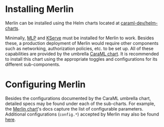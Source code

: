 <!-- page-title: Setting Up Merlin -->
# Installing Merlin

Merlin can be installed using the Helm charts located at [caraml-dev/helm-charts](https://github.com/caraml-dev/helm-charts/tree/main).

Minimally, [MLP](https://github.com/caraml-dev/mlp) and [KServe](https://github.com/kserve/kserve) must be installed for Merlin to work. Besides these, a production deployment of Merlin would require other components such as networking, authorization policies, etc. to be set up. All of these capabilities are provided by the umbrella [CaraML chart](https://github.com/caraml-dev/helm-charts/tree/main/charts/caraml). It is recommended to install this chart using the appropriate toggles and configurations for its different sub-components.

# Configuring Merlin

Besides the configurations documented by the CaraML umbrella chart, detailed specs may be found under each of the sub-charts. For example, the [Merlin chart](https://github.com/caraml-dev/helm-charts/tree/main/charts/merlin)'s docs capture the list of configurable parameters. Additional configurations (`config.*`) accepted by Merlin may also be found [here](https://github.com/caraml-dev/merlin/blob/main/api/config/config.go#L46).
